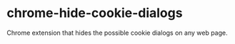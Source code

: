 # chrome-hide-cookie-dialogs
Chrome extension that hides the possible cookie dialogs on any web page.
